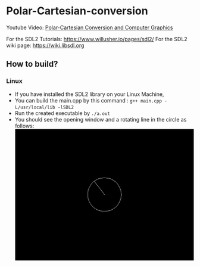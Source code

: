 # Polar-Cartesian-conversion

Youtube Video:
[Polar-Cartesian Conversion and Computer Graphics](https://www.youtube.com/watch?v=20dDkPfnKhQ)

For the SDL2 Tutorials: https://www.willusher.io/pages/sdl2/
For the SDL2 wiki page: https://wiki.libsdl.org


## How to build?
### Linux

- If you have installed the SDL2 library on your Linux Machine,
- You can build the main.cpp by this command : `g++ main.cpp -L/usr/local/lib -lSDL2`
- Run the created executable by `./a.out`
- You should see the opening window and a rotating line in the circle as follows:
![](https://github.com/ArduinoHocam/Polar-Cartesian-conversion/blob/main/example_SDL2_output.gif)

